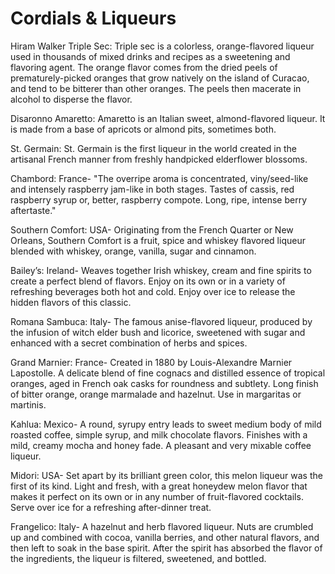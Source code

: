# Cordials & Liqueurs

Hiram Walker Triple Sec: Triple sec is a colorless, orange-flavored liqueur used in thousands of mixed drinks and recipes as a sweetening and flavoring agent. The orange flavor comes from the dried peels of prematurely-picked oranges that grow natively on the island of Curacao, and tend to be bitterer than other oranges. The peels then macerate in alcohol to disperse the flavor.

Disaronno Amaretto: Amaretto is an Italian sweet, almond-flavored liqueur. It is made from a base of apricots or almond pits, sometimes both.

St. Germain: St. Germain is the first liqueur in the world created in the artisanal French manner from freshly handpicked elderflower blossoms.

Chambord: France- "The overripe aroma is concentrated, viny/seed-like and intensely raspberry jam-like in both stages. Tastes of cassis, red raspberry syrup or, better, raspberry compote. Long, ripe, intense berry aftertaste."

Southern Comfort: USA- Originating from the French Quarter or New Orleans, Southern Comfort is a fruit, spice and whiskey flavored liqueur blended with whiskey, orange, vanilla, sugar and cinnamon.

Bailey’s: Ireland- Weaves together Irish whiskey, cream and fine spirits to create a perfect blend of flavors. Enjoy on its own or in a variety of refreshing beverages both hot and cold. Enjoy over ice to release the hidden flavors of this classic.

Romana Sambuca: Italy- The famous anise-flavored liqueur, produced by the infusion of witch elder bush and licorice, sweetened with sugar and enhanced with a secret combination of herbs and spices.

Grand Marnier: France- Created in 1880 by Louis-Alexandre Marnier Lapostolle. A delicate blend of fine cognacs and distilled essence of tropical oranges, aged in French oak casks for roundness and subtlety. Long finish of bitter orange, orange marmalade and hazelnut. Use in margaritas or martinis.

Kahlua: Mexico- A round, syrupy entry leads to sweet medium body of mild roasted coffee, simple syrup, and milk chocolate flavors. Finishes with a mild, creamy mocha and honey fade. A pleasant and very mixable coffee liqueur.

Midori: USA- Set apart by its brilliant green color, this melon liqueur was the first of its kind. Light and fresh, with a great honeydew melon flavor that makes it perfect on its own or in any number of fruit-flavored cocktails. Serve over ice for a refreshing after-dinner treat.

Frangelico: Italy- A hazelnut and herb flavored liqueur. Nuts are crumbled up and combined with cocoa, vanilla berries, and other natural flavors, and then left to soak in the base spirit. After the spirit has absorbed the flavor of the ingredients, the liqueur is filtered, sweetened, and bottled.
